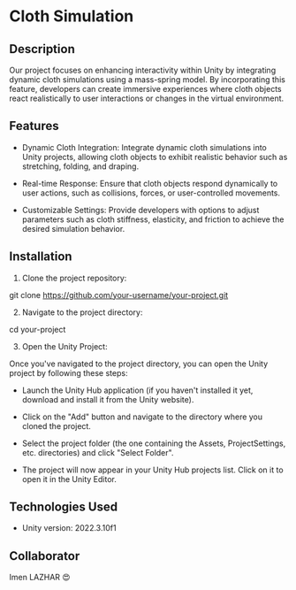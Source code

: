 # Cloth Simulation
## Description

Our project focuses on enhancing interactivity within Unity by integrating dynamic cloth simulations using a mass-spring model. 
By incorporating this feature, developers can create immersive experiences where cloth objects react realistically to user interactions or changes in the virtual environment.

## Features

* Dynamic Cloth Integration: Integrate dynamic cloth simulations into Unity projects, allowing cloth objects to exhibit realistic behavior such as stretching, folding, and draping.

* Real-time Response: Ensure that cloth objects respond dynamically to user actions, such as collisions, forces, or user-controlled movements.

* Customizable Settings: Provide developers with options to adjust parameters such as cloth stiffness, elasticity, and friction to achieve the desired simulation behavior.

## Installation

1. Clone the project repository:
   
git clone https://github.com/your-username/your-project.git

2. Navigate to the project directory:
   
cd your-project

3. Open the Unity Project:

Once you've navigated to the project directory, you can open the Unity project by following these steps:

* Launch the Unity Hub application (if you haven't installed it yet, download and install it from the Unity website).

* Click on the "Add" button and navigate to the directory where you cloned the project.

* Select the project folder (the one containing the Assets, ProjectSettings, etc. directories) and click "Select Folder".

* The project will now appear in your Unity Hub projects list. Click on it to open it in the Unity Editor.

## Technologies Used

* Unity version: 2022.3.10f1
  
## Collaborator
Imen LAZHAR 😍
